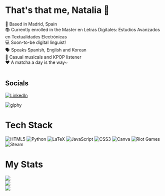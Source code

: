 # That's that me, Natalia 🍵

📍 Based in Madrid, Spain<br>📚 Currently enrolled in the Master en Letras Digitales: Estudios Avanzados en Textualidades Electrónicas<br>💻 Soon-to-be digital linguist!<br>🗣️ Speaks Spanish, English and Korean<br>🎵 Casual musicals and KPOP listener<br>❤️ A matcha a day is the way~<br><br>


## Socials

[![LinkedIn](https://img.shields.io/badge/LinkedIn-%230077B5.svg?logo=linkedin&logoColor=white)](https://www.linkedin.com/in/natalia-melero-2b2493204) 

![giphy](https://github.com/user-attachments/assets/1e0384fb-ec6f-4d25-8af5-a2d509b1f421)

# Tech Stack

![HTML5](https://img.shields.io/badge/html5-%23E34F26.svg?style=for-the-badge&logo=html5&logoColor=white) ![Python](https://img.shields.io/badge/python-3670A0?style=for-the-badge&logo=python&logoColor=ffdd54) ![LaTeX](https://img.shields.io/badge/latex-%23008080.svg?style=for-the-badge&logo=latex&logoColor=white) ![JavaScript](https://img.shields.io/badge/javascript-%23323330.svg?style=for-the-badge&logo=javascript&logoColor=%23F7DF1E) ![CSS3](https://img.shields.io/badge/css3-%231572B6.svg?style=for-the-badge&logo=css3&logoColor=white) ![Canva](https://img.shields.io/badge/Canva-%2300C4CC.svg?style=for-the-badge&logo=Canva&logoColor=white) ![Riot Games](https://img.shields.io/badge/riotgames-D32936.svg?style=for-the-badge&logo=riotgames&logoColor=white) ![Steam](https://img.shields.io/badge/steam-%23000000.svg?style=for-the-badge&logo=steam&logoColor=white)

# My Stats

![](https://github-readme-stats.vercel.app/api?username=NATizME&theme=transparent&hide_border=true&include_all_commits=false&count_private=false)<br/>
![](https://nirzak-streak-stats.vercel.app/?user=NATizME&theme=transparent&hide_border=true)<br/>
![](https://github-readme-stats.vercel.app/api/top-langs/?username=NATizME&theme=transparent&hide_border=true&include_all_commits=false&count_private=false&layout=compact)

<!-- Proudly created with GPRM ( https://gprm.itsvg.in ) -->
